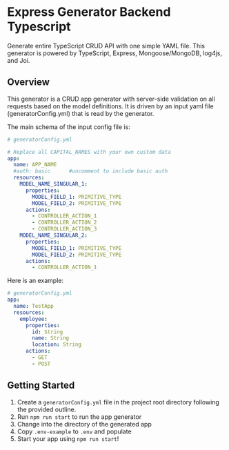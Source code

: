 # Express Generator Backend Typescript
Generate entire TypeScript CRUD API with one simple YAML file.
This generator is powered by TypeScript, Express, Mongoose/MongoDB, log4js, and Joi.

## Overview
This generator is a CRUD app generator with server-side validation on all requests based on the model definitions.  It is driven by an input yaml file (generatorConfig.yml) that is read by the generator. 

The main schema of the input config file is:
```yaml
# generatorConfig.yml

# Replace all CAPITAL_NAMES with your own custom data
app:
  name: APP_NAME
  #auth: basic      #uncomment to include basic auth
  resources:
    MODEL_NAME_SINGULAR_1:
      properties:
        MODEL_FIELD_1: PRIMITIVE_TYPE
        MODEL_FIELD_2: PRIMITIVE_TYPE
      actions:
        - CONTROLLER_ACTION_1
        - CONTROLLER_ACTION_2
        - CONTROLLER_ACTION_3
    MODEL_NAME_SINGULAR_2:
      properties:
        MODEL_FIELD_1: PRIMITIVE_TYPE
        MODEL_FIELD_2: PRIMITIVE_TYPE
      actions:
        - CONTROLLER_ACTION_1
```

Here is an example:
```yaml
# generatorConfig.yml
app:
  name: TestApp
  resources:
    employee:
      properties:
        id: String
        name: String
        location: String
      actions:
        - GET
        - POST
```

## Getting Started
1. Create a `generatorConfig.yml` file in the project root directory following the provided outline.
2. Run `npm run start` to run the app generator
3. Change into the directory of the generated app
4. Copy `.env-example` to `.env` and populate
5. Start your app using `npm run start`!